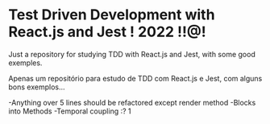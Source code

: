 # Test Driven Development with React.js and Jest ! 2022 !!@!

Just a repository for studying TDD with React.js and Jest, with some good exemples.

Apenas um repositório para estudo de TDD com React.js e Jest, com alguns bons exemplos...

-Anything over 5 lines should be refactored except render method
-Blocks into  Methods
-Temporal coupling :?
1
